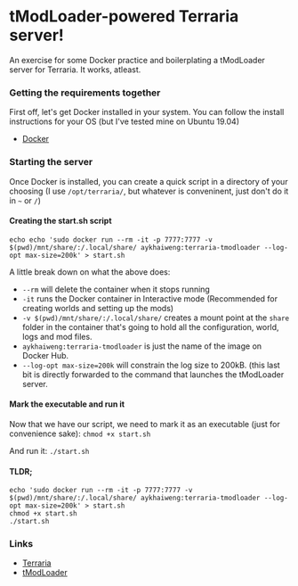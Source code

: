 tModLoader-powered Terraria server!
=====

An exercise for some Docker practice and boilerplating a tModLoader server for Terraria. It works, atleast.


### Getting the requirements together
First off, let's get Docker installed in your system. You can follow the install instructions for your OS (but I've tested mine on Ubuntu 19.04)
* [Docker](https://docs.docker.com/engine/install/)


### Starting the server
Once Docker is installed, you can create a quick script in a directory of your choosing (I use `/opt/terraria/`, but whatever is conveninent, just don't do it in `~` or `/`)

#### Creating the start.sh script
`echo echo 'sudo docker run --rm -it -p 7777:7777 -v $(pwd)/mnt/share/:/.local/share/ aykhaiweng:terraria-tmodloader --log-opt max-size=200k' > start.sh`

A little break down on what the above does:
* `--rm` will delete the container when it stops running
* `-it` runs the Docker container in Interactive mode (Recommended for creating worlds and setting up the mods)
* `-v $(pwd)/mnt/share/:/.local/share/` creates a mount point at the `share` folder in the container that's going to hold all the configuration, world, logs and mod files.
* `aykhaiweng:terraria-tmodloader` is just the name of the image on Docker Hub.
* `--log-opt max-size=200k` will constrain the log size to 200kB. (this last bit is directly forwarded to the command that launches the tModLoader server.

#### Mark the executable and run it
Now that we have our script, we need to mark it as an executable (just for convenience sake):
`chmod +x start.sh`

And run it:
`./start.sh`

#### TLDR;
```
echo 'sudo docker run --rm -it -p 7777:7777 -v $(pwd)/mnt/share/:/.local/share/ aykhaiweng:terraria-tmodloader --log-opt max-size=200k' > start.sh
chmod +x start.sh
./start.sh
```


### Links
* [Terraria](http://terraria.org/)
* [tModLoader](https://forums.terraria.org/index.php?threads/1-3-tmodloader-a-modding-api.23726/)
